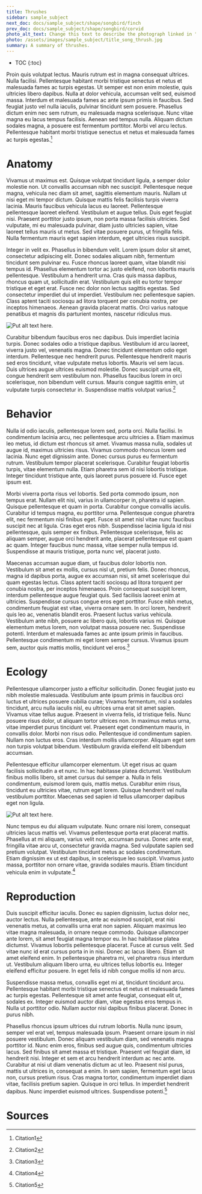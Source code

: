 ```yaml
---
title: Thrushes
sidebar: sample_subject
next_doc: docs/sample_subject/shape/songbird/finch
prev_doc: docs/sample_subject/shape/songbird/corvid
photo_alt_text: Change this text to describe the photograph linked in "photo".
photo: /assets/images/sample_subject/title_song_thrush.jpg
summary: A summary of thrushes.
---
```


* TOC
{:toc}

Proin quis volutpat lectus. Mauris rutrum est in magna consequat ultrices. Nulla facilisi. Pellentesque habitant morbi tristique senectus et netus et malesuada fames ac turpis egestas. Ut semper est non enim molestie, quis ultricies libero dapibus. Nulla at dolor vehicula, accumsan velit sed, euismod massa. Interdum et malesuada fames ac ante ipsum primis in faucibus. Sed feugiat justo vel nulla iaculis, pulvinar tincidunt sem posuere. Phasellus dictum enim nec sem rutrum, eu malesuada magna scelerisque. Nunc vitae magna eu lacus tempus facilisis. Aenean sed tempus nulla. Aliquam dictum sodales magna, a posuere est fermentum porttitor. Morbi vel arcu lectus. Pellentesque habitant morbi tristique senectus et netus et malesuada fames ac turpis egestas.[^1]

# Anatomy

 Vivamus ut maximus est. Quisque volutpat tincidunt ligula, a semper dolor molestie non. Ut convallis accumsan nibh nec suscipit. Pellentesque neque magna, vehicula nec diam sit amet, sagittis elementum mauris. Nullam ut nisi eget mi tempor dictum. Quisque mattis felis facilisis turpis viverra lacinia. Mauris faucibus vehicula lacus eu laoreet. Pellentesque pellentesque laoreet eleifend. Vestibulum et augue tellus. Duis eget feugiat nisi. Praesent porttitor justo ipsum, non porta massa facilisis ultricies. Sed vulputate, mi eu malesuada pulvinar, diam justo ultricies sapien, vitae laoreet tellus mauris ut metus. Sed vitae posuere purus, ut fringilla felis. Nulla fermentum mauris eget sapien interdum, eget ultricies risus suscipit.

Integer in velit ex. Phasellus in bibendum velit. Lorem ipsum dolor sit amet, consectetur adipiscing elit. Donec sodales aliquam nibh, fermentum tincidunt sem pulvinar eu. Fusce rhoncus laoreet quam, vitae blandit nisi tempus id. Phasellus elementum tortor ac justo eleifend, non lobortis mauris pellentesque. Vestibulum a hendrerit urna. Cras quis massa dapibus, rhoncus quam ut, sollicitudin erat. Vestibulum quis elit eu tortor tempor tristique et eget erat. Fusce nec dolor non lectus sagittis egestas. Sed consectetur imperdiet dui ut imperdiet. Vestibulum nec pellentesque sapien. Class aptent taciti sociosqu ad litora torquent per conubia nostra, per inceptos himenaeos. Aenean gravida placerat mattis. Orci varius natoque penatibus et magnis dis parturient montes, nascetur ridiculus mus.

![Put alt text here.](/template-information-site/assets/images/sample_subject/thrush1.jpg)

Curabitur bibendum faucibus eros nec dapibus. Duis imperdiet lacinia turpis. Donec sodales odio a tristique dapibus. Vestibulum id arcu laoreet, viverra justo vel, venenatis magna. Donec tincidunt elementum odio eget interdum. Pellentesque nec hendrerit purus. Pellentesque hendrerit mauris sed eros tincidunt, vitae vulputate metus lobortis. Mauris vel sem lacus. Duis ultrices augue ultrices euismod molestie. Donec suscipit urna elit, congue hendrerit sem vestibulum non. Phasellus faucibus lorem in orci scelerisque, non bibendum velit cursus. Mauris congue sagittis enim, ut vulputate turpis consectetur in. Suspendisse mattis volutpat varius.[^2]

# Behavior

Nulla id odio iaculis, pellentesque lorem sed, porta orci. Nulla facilisi. In condimentum lacinia arcu, nec pellentesque arcu ultricies a. Etiam maximus leo metus, id dictum est rhoncus sit amet. Vivamus massa nulla, sodales ut augue id, maximus ultricies risus. Vivamus commodo rhoncus lorem sed lacinia. Nunc eget dignissim ante. Donec cursus purus eu fermentum rutrum. Vestibulum tempor placerat scelerisque. Curabitur feugiat lobortis turpis, vitae elementum nulla. Etiam pharetra sem id nisi lobortis tristique. Integer tincidunt tristique ante, quis laoreet purus posuere id. Fusce eget ipsum est.

Morbi viverra porta risus vel lobortis. Sed porta commodo ipsum, non tempus erat. Nullam elit nisi, varius in ullamcorper in, pharetra id sapien. Quisque pellentesque et quam in porta. Curabitur congue convallis iaculis. Curabitur id tempus magna, eu porttitor urna. Pellentesque congue pharetra elit, nec fermentum nisi finibus eget. Fusce sit amet nisl vitae nunc faucibus suscipit nec at ligula. Cras eget eros nibh. Suspendisse lacinia ligula id nisi pellentesque, quis semper ex finibus. Pellentesque scelerisque, felis ac aliquam semper, augue orci hendrerit ante, placerat pellentesque est quam ac quam. Integer faucibus nunc massa, vitae semper nulla tempus id. Suspendisse at mauris tristique, porta nunc vel, placerat justo.

Maecenas accumsan augue diam, ut faucibus dolor lobortis non. Vestibulum sit amet ex mollis, cursus nisl ut, pretium felis. Donec rhoncus, magna id dapibus porta, augue ex accumsan nisi, sit amet scelerisque dui quam egestas lectus. Class aptent taciti sociosqu ad litora torquent per conubia nostra, per inceptos himenaeos. Proin consequat suscipit lorem, interdum pellentesque augue feugiat quis. Sed facilisis laoreet enim at ultricies. Suspendisse cursus congue eros eget porttitor. Fusce nibh metus, condimentum feugiat est vitae, viverra ornare sem. In orci lorem, hendrerit quis leo ac, venenatis blandit eros. Praesent luctus varius vehicula. Vestibulum ante nibh, posuere ac libero quis, lobortis varius mi. Quisque elementum metus lorem, non volutpat massa posuere nec. Suspendisse potenti. Interdum et malesuada fames ac ante ipsum primis in faucibus. Pellentesque condimentum mi eget lorem semper cursus. Vivamus ipsum sem, auctor quis mattis mollis, tincidunt vel eros.[^3]

# Ecology

Pellentesque ullamcorper justo a efficitur sollicitudin. Donec feugiat justo eu nibh molestie malesuada. Vestibulum ante ipsum primis in faucibus orci luctus et ultrices posuere cubilia curae; Vivamus fermentum, nisl a sodales tincidunt, arcu nulla iaculis nisl, eu ultrices urna erat sit amet sapien. Vivamus vitae tellus augue. Praesent in viverra felis, id tristique felis. Nunc posuere risus dolor, ut aliquam tortor ultrices non. In maximus metus urna, vitae imperdiet purus tincidunt vel. Praesent eget condimentum mauris, in convallis dolor. Morbi non risus odio. Pellentesque id condimentum sapien. Nullam non luctus eros. Cras interdum mollis ullamcorper. Aliquam eget sem non turpis volutpat bibendum. Vestibulum gravida eleifend elit bibendum accumsan.

Pellentesque efficitur ullamcorper elementum. Ut eget risus ac quam facilisis sollicitudin a et nunc. In hac habitasse platea dictumst. Vestibulum finibus mollis libero, sit amet cursus dui semper a. Nulla in felis condimentum, euismod lorem quis, mattis metus. Curabitur enim risus, tincidunt eu ultricies vitae, rutrum eget lorem. Quisque hendrerit vel nulla vestibulum porttitor. Maecenas sed sapien id tellus ullamcorper dapibus eget non ligula. 

![Put alt text here.](/template-information-site/assets/images/sample_subject/thrush2.jpg)

Nunc tempus eu dui aliquam vulputate. Nunc ornare nisi lorem, consequat ultricies lacus mattis vel. Vivamus pellentesque porta erat placerat mattis. Phasellus at mi aliquam, varius velit non, accumsan purus. Donec ante erat, fringilla vitae arcu ut, consectetur gravida magna. Sed vulputate sapien sed pretium volutpat. Vestibulum tincidunt metus ac sodales condimentum. Etiam dignissim ex ut est dapibus, in scelerisque leo suscipit. Vivamus justo massa, porttitor non ornare vitae, gravida sodales mauris. Etiam tincidunt vehicula enim in vulputate.[^4]

# Reproduction

Duis suscipit efficitur iaculis. Donec eu sapien dignissim, luctus dolor nec, auctor lectus. Nulla pellentesque, ante ac euismod suscipit, erat nisi venenatis metus, at convallis urna erat non sapien. Aliquam maximus leo vitae magna malesuada, in ornare neque commodo. Quisque ullamcorper ante lorem, sit amet feugiat magna tempor eu. In hac habitasse platea dictumst. Vivamus lobortis pellentesque placerat. Fusce at cursus velit. Sed vitae nunc id erat cursus porta in in nisi. Donec ac lacus libero. Etiam sit amet eleifend enim. In pellentesque pharetra mi, vel pharetra risus interdum ut. Vestibulum aliquam libero urna, eu ultrices tellus lobortis eu. Integer eleifend efficitur posuere. In eget felis id nibh congue mollis id non arcu.

Suspendisse massa metus, convallis eget mi at, tincidunt tincidunt arcu. Pellentesque habitant morbi tristique senectus et netus et malesuada fames ac turpis egestas. Pellentesque sit amet ante feugiat, consequat elit ut, sodales ex. Integer euismod auctor diam, vitae egestas eros tempus in. Nulla ut porttitor odio. Nullam auctor nisi dapibus finibus placerat. Donec in purus nibh.

Phasellus rhoncus ipsum ultrices dui rutrum lobortis. Nulla nunc ipsum, semper vel erat vel, tempus malesuada ipsum. Praesent ornare ipsum in nisl posuere vestibulum. Donec aliquam vestibulum diam, sed venenatis magna porttitor id. Nunc enim eros, finibus sed augue quis, condimentum ultricies lacus. Sed finibus sit amet massa et tristique. Praesent vel feugiat diam, id hendrerit nisi. Integer et sem et arcu hendrerit interdum ac nec ante. Curabitur at nisi ut diam venenatis dictum ac ut leo. Praesent nisl purus, mattis ut ultrices in, consequat a enim. In sem sapien, fermentum eget lacus non, cursus pretium risus. Cras magna tortor, condimentum imperdiet diam vitae, facilisis pretium sapien. Quisque in orci tellus. In imperdiet hendrerit dapibus. Nunc imperdiet euismod ultrices. Suspendisse potenti.[^5]

# Sources

[^1]: Citation1
[^2]: Citation2
[^3]: Citation3
[^4]: Citation4
[^5]: Citation5
